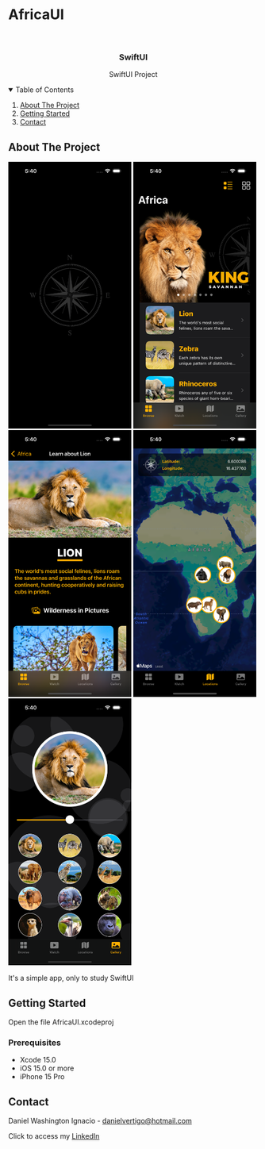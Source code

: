 # AfricaUI

<!-- PROJECT LOGO -->
<br />
<p align="center">

  <h3 align="center">SwiftUI</h3>
  <p align="center">
    SwiftUI Project 
  </p>
</p>



<!-- TABLE OF CONTENTS -->
<details open="open">
  <summary>Table of Contents</summary>
  <ol>
    <li>
      <a href="#about-the-project">About The Project</a>
    </li>
    <li>
      <a href="#getting-started">Getting Started</a>
    </li>
    <li><a href="#contact">Contact</a></li>
  </ol>
</details>



<!-- ABOUT THE PROJECT -->
## About The Project
<p float="left">
  <img src="https://raw.githubusercontent.com/Dwashi2/AfricaUI/main/1.png" width="248">
  <img src="https://raw.githubusercontent.com/Dwashi2/AfricaUI/main/2.png" width="248">
  <img src="https://raw.githubusercontent.com/Dwashi2/AfricaUI/main/3.png" width="248">
  <img src="https://raw.githubusercontent.com/Dwashi2/AfricaUI/main/4.png" width="248">
  <img src="https://raw.githubusercontent.com/Dwashi2/AfricaUI/main/5.png" width="248">
</p>
 
 


It's a simple app, only to study SwiftUI


<!-- GETTING STARTED -->
## Getting Started

Open the file AfricaUI.xcodeproj

### Prerequisites

* Xcode 15.0
* iOS 15.0 or more
* iPhone 15 Pro

<!-- CONTACT -->
## Contact


Daniel Washington Ignacio - danielvertigo@hotmail.com

Click to access my [LinkedIn](https://www.linkedin.com/in/daniel-washington-ignacio-ab439b164/)
